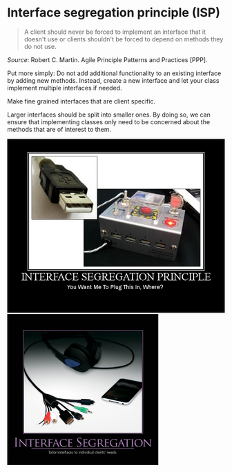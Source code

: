 # Interface segregation principle (ISP)

> A client should never be forced to implement an interface that it doesn't use 
> or 
> clients shouldn't be forced to depend on methods they do not use.

*Source*: Robert C. Martin. Agile Principle Patterns and Practices [PPP].

Put more simply: Do not add additional functionality to an existing interface by adding new methods.
Instead, create a new interface and let your class implement multiple interfaces if needed.


 
 Make fine grained interfaces that are client specific.
 
Larger interfaces should be split into smaller ones. 
By doing so, we can ensure that implementing classes only need to be concerned about the methods that are of interest to them.

![image](InterfaceSegregationPrinciple.jpg)
![image](InterfaceSegregation.jpg)

